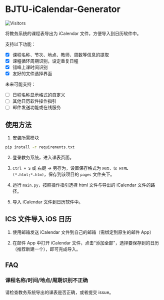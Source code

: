 # BJTU-iCalendar-Generator

![Visitors](https://api.visitorbadge.io/api/visitors?path=https%3A%2F%2Fgithub.com%2Fymzhang-cs%2FBJTU-iCalendar-Generator&countColor=%23263759)

将教务系统的课程表导出为 iCalendar 文件，方便导入到日历软件中。

支持以下功能：

- [x] 课程名称、节次、地点、教师、周数等信息的提取
- [x] 课程循环周期识别，设定重复日程
- [x] 错峰上课时间识别
- [x] 友好的文件选择界面

未来可能支持：

- [ ] 日程名称显示格式的自定义
- [ ] 其他日历软件操作指引
- [ ] 邮件发送功能或在线服务

## 使用方法

1. 安装所需模块

```bash
pip install -r requirements.txt
```

2. 登录教务系统，进入课表页面。

3. `Ctrl + S` 或 右键 -> 另存为，设置保存格式为 `网页，仅 HTML (*.html;*.htm)`，保存到该项目的 `pages` 文件夹下。

4. 运行 `main.py`，按照操作指引选择 html 文件与导出的 iCalendar 文件的路径。

5. 导入 iCalendar 文件到日历软件中。

## ICS 文件导入 iOS 日历

1. 使用邮箱发送 iCalendar 文件到自己的邮箱（需绑定到原生的邮件 App）

2. 在邮件 App 中打开 iCalendar 文件，点击“添加全部”，选择要保存到的日历（推荐新建一个），即可完成导入。

## FAQ

### 课程名称/时间/地点/周期识别不正确

请检查教务系统导出的课表是否正确，或者提交 issue。
